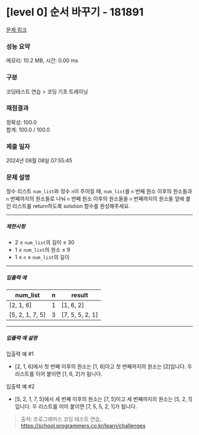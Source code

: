 # [level 0] 순서 바꾸기 - 181891 

[문제 링크](https://school.programmers.co.kr/learn/courses/30/lessons/181891) 

### 성능 요약

메모리: 10.2 MB, 시간: 0.00 ms

### 구분

코딩테스트 연습 > 코딩 기초 트레이닝

### 채점결과

정확성: 100.0<br/>합계: 100.0 / 100.0

### 제출 일자

2024년 08월 08일 07:55:45

### 문제 설명

<p>정수 리스트 <code>num_list</code>와 정수 <code>n</code>이 주어질 때, <code>num_list</code>를 <code>n</code> 번째 원소 이후의 원소들과 <code>n</code> 번째까지의 원소들로 나눠 <code>n</code> 번째 원소 이후의 원소들을 <code>n</code> 번째까지의 원소들 앞에 붙인 리스트를 return하도록 solution 함수를 완성해주세요.</p>

<hr>

<h5>제한사항</h5>

<ul>
<li>2 ≤ <code>num_list</code>의 길이 ≤ 30</li>
<li>1 ≤ <code>num_list</code>의 원소 ≤ 9</li>
<li>1 ≤ <code>n</code> ≤ <code>num_list</code>의 길이</li>
</ul>

<hr>

<h5>입출력 예</h5>
<table class="table">
        <thead><tr>
<th>num_list</th>
<th>n</th>
<th>result</th>
</tr>
</thead>
        <tbody><tr>
<td>[2, 1, 6]</td>
<td>1</td>
<td>[1, 6, 2]</td>
</tr>
<tr>
<td>[5, 2, 1, 7, 5]</td>
<td>3</td>
<td>[7, 5, 5, 2, 1]</td>
</tr>
</tbody>
      </table>
<hr>

<h5>입출력 예 설명</h5>

<p>입출력 예 #1</p>

<ul>
<li>[2, 1, 6]에서 첫 번째 이후의 원소는 [1, 6]이고 첫 번째까지의 원소는 [2]입니다. 두 리스트를 이어 붙이면 [1, 6, 2]가 됩니다.</li>
</ul>

<p>입출력 예 #2</p>

<ul>
<li>[5, 2, 1, 7, 5]에서 세 번째 이후의 원소는 [7, 5]이고 세 번째까지의 원소는 [5, 2, 1]입니다. 두 리스트를 이어 붙이면 [7, 5, 5, 2, 1]가 됩니다.</li>
</ul>


> 출처: 프로그래머스 코딩 테스트 연습, https://school.programmers.co.kr/learn/challenges